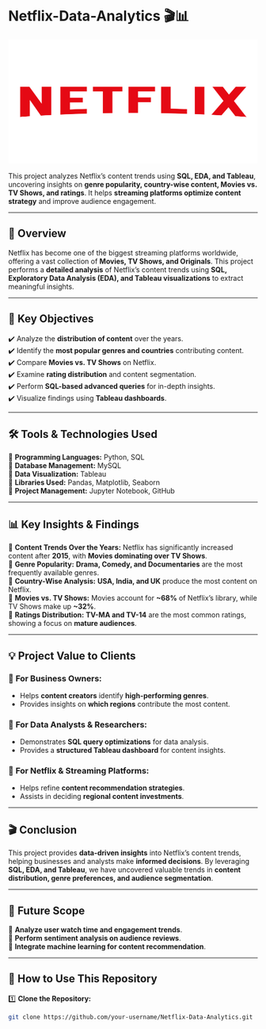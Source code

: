 # **Netflix-Data-Analytics** 🎬📊  

<p align="center">
  <img src="https://github.com/Pranavdixitofficial/Netflix-Data-Analytics/blob/main/Netflix-logo.png" alt="Netflix Data Analysis" width="700" height="250">
</p>

This project analyzes Netflix’s content trends using **SQL, EDA, and Tableau**, uncovering insights on **genre popularity, country-wise content, Movies vs. TV Shows, and ratings**. It helps **streaming platforms optimize content strategy** and improve audience engagement.  

---

## **📌 Overview**  
Netflix has become one of the biggest streaming platforms worldwide, offering a vast collection of **Movies, TV Shows, and Originals**. This project performs a **detailed analysis** of Netflix’s content trends using **SQL, Exploratory Data Analysis (EDA), and Tableau visualizations** to extract meaningful insights.  

---

## **🎯 Key Objectives**  
✔️ Analyze the **distribution of content** over the years.  
✔️ Identify the **most popular genres and countries** contributing content.  
✔️ Compare **Movies vs. TV Shows** on Netflix.  
✔️ Examine **rating distribution** and content segmentation.  
✔️ Perform **SQL-based advanced queries** for in-depth insights.  
✔️ Visualize findings using **Tableau dashboards**.  

---

## **🛠 Tools & Technologies Used**  
🔹 **Programming Languages:** Python, SQL  
🔹 **Database Management:** MySQL  
🔹 **Data Visualization:** Tableau  
🔹 **Libraries Used:** Pandas, Matplotlib, Seaborn  
🔹 **Project Management:** Jupyter Notebook, GitHub  

---

## **📊 Key Insights & Findings**  
📌 **Content Trends Over the Years:** Netflix has significantly increased content after **2015**, with **Movies dominating over TV Shows**.  
📌 **Genre Popularity:** **Drama, Comedy, and Documentaries** are the most frequently available genres.  
📌 **Country-Wise Analysis:** **USA, India, and UK** produce the most content on Netflix.  
📌 **Movies vs. TV Shows:** Movies account for **~68%** of Netflix’s library, while TV Shows make up **~32%**.  
📌 **Ratings Distribution:** **TV-MA and TV-14** are the most common ratings, showing a focus on **mature audiences**.  

---

## **💡 Project Value to Clients**  

### 🎯 **For Business Owners:**  
- Helps **content creators** identify **high-performing genres**.  
- Provides insights on **which regions** contribute the most content.  

### 🎯 **For Data Analysts & Researchers:**  
- Demonstrates **SQL query optimizations** for data analysis.  
- Provides a **structured Tableau dashboard** for content insights.  

### 🎯 **For Netflix & Streaming Platforms:**  
- Helps refine **content recommendation strategies**.  
- Assists in deciding **regional content investments**.  

---

## **🎬 Conclusion**  
This project provides **data-driven insights** into Netflix’s content trends, helping businesses and analysts make **informed decisions**. By leveraging **SQL, EDA, and Tableau**, we have uncovered valuable trends in **content distribution, genre preferences, and audience segmentation**.  

---

## **🚀 Future Scope**  
🔹 **Analyze user watch time and engagement trends**.  
🔹 **Perform sentiment analysis on audience reviews**.  
🔹 **Integrate machine learning for content recommendation**.  

---

## **📌 How to Use This Repository**  
1️⃣ **Clone the Repository:**  
```bash
git clone https://github.com/your-username/Netflix-Data-Analytics.git
